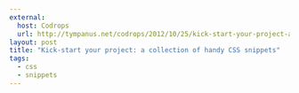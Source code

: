 ```yaml
---
external: 
  host: Codrops
  url: http://tympanus.net/codrops/2012/10/25/kick-start-your-project-a-collection-of-handy-css-snippets/
layout: post
title: "Kick-start your project: a collection of handy CSS snippets"
tags:
  - css
  - snippets
---
```

